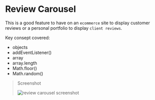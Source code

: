 # Review Carousel

This is a good feature to have on an `ecommerce` site to display customer reviews or a personal portfolio to display `client reviews`.

Key consept covered:
* objects
* addEventListener()
* array
* array.length
* Math.floor()
* Math.random()

> Screenshot
>
> ![review carousel screenshot](https://github.com/codewithsadee/review-carousel/blob/master/assets/images/screenshot.png "Review carousel screenshot")